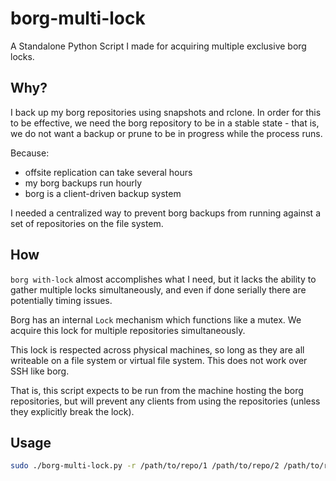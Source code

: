 # borg-multi-lock
A Standalone Python Script I made for acquiring multiple exclusive borg locks.

## Why?

I back up my borg repositories using snapshots and rclone. In order for this to be effective, we need the borg repository to be in a stable state - that is, we do not want a backup or prune to be in progress while the process runs.

Because:

* offsite replication can take several hours
* my borg backups run hourly
* borg is a client-driven backup system

I needed a centralized way to prevent borg backups from running against a set of repositories on the file system.

## How

`borg with-lock` almost accomplishes what I need, but it lacks the ability to gather multiple locks simultaneously, and even if done serially there are potentially timing issues.

Borg has an internal `Lock` mechanism which functions like a mutex. We acquire this lock for multiple repositories simultaneously.

This lock is respected across physical machines, so long as they are all writeable on a file system or virtual file system. This does not work over SSH like borg.

That is, this script expects to be run from the machine hosting the borg repositories, but will prevent any clients from using the repositories (unless they explicitly break the lock).

## Usage

```bash
sudo ./borg-multi-lock.py -r /path/to/repo/1 /path/to/repo/2 /path/to/repo/N -- echo "This command will be run only while borg locks for all specified repos have been acquired"
```
